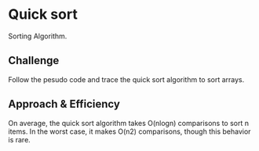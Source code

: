 # Quick sort
Sorting Algorithm.

## Challenge
Follow the pesudo code and trace the quick sort algorithm to sort arrays.

## Approach & Efficiency
On average, the quick sort algorithm takes O(nlogn) comparisons to sort n items. In the worst case, it makes O(n2) comparisons, though this behavior is rare.